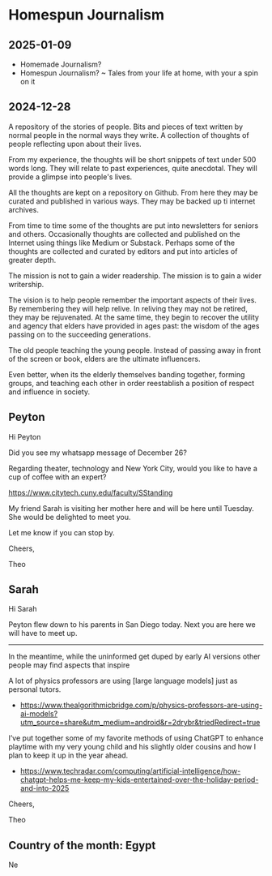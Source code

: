 # Homespun Journalism

## 2025-01-09

* Homemade Journalism?
* Homespun Journalism? ~ Tales from your life at home, with your a spin on it


## 2024-12-28

A repository of the stories of people. Bits and pieces of text written by normal people in the normal ways they write. A collection of thoughts of people reflecting upon about their lives.

From my experience, the thoughts will be short snippets of text under 500 words long. They will relate to past experiences, quite anecdotal. They will provide a glimpse into people's lives.

All the thoughts are kept on a repository on Github. From here they may be curated and published in various ways. They may be backed up ti internet archives.

From time to time some of the thoughts are put into newsletters for seniors and others. Occasionally thoughts are collected and published on the Internet using things like Medium or Substack. Perhaps some of the thoughts are collected and curated by editors and put into articles of greater depth.

The mission is not to gain a wider readership. The mission is to gain a wider writership.

The vision is to help people remember the important aspects of their lives. By remembering they will help relive. In reliving they may not be retired, they may be rejuvenated. At the same time, they begin to recover the utility and agency that elders have provided in ages past: the wisdom of the ages passing on to the succeeding generations.

The old people teaching the young people. Instead of passing away in front of the screen or book, elders are the ultimate influencers.

Even better, when its the elderly themselves banding together, forming groups, and teaching each other in order reestablish a position of respect and influence in society.


## Peyton

Hi Peyton

Did you see my whatsapp message of December 26?

Regarding theater, technology and New York City, would you like to have a cup of coffee with an expert?

https://www.citytech.cuny.edu/faculty/SStanding

My friend Sarah is visiting her mother here and will be here until Tuesday.
She would be delighted to meet you.

Let me know if you can stop by.

Cheers,

Theo

## Sarah

Hi Sarah

Peyton flew down to his parents in San Diego today. Next you are here we will have to meet up.

***

In the meantime, while the uninformed get duped by early AI versions other people may find aspects that inspire

A lot of physics professors are using [large language models] just as personal tutors.
* https://www.thealgorithmicbridge.com/p/physics-professors-are-using-ai-models?utm_source=share&utm_medium=android&r=2drybr&triedRedirect=true

I’ve put together some of my favorite methods of using ChatGPT to enhance playtime with my very young child and his slightly older cousins and how I plan to keep it up in the year ahead.
* https://www.techradar.com/computing/artificial-intelligence/how-chatgpt-helps-me-keep-my-kids-entertained-over-the-holiday-period-and-into-2025

Cheers,

Theo


## Country of the month: Egypt

Ne
